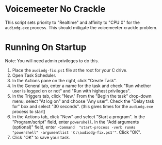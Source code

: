 # Voicemeeter No Crackle

This script sets priority to "Realtime" and affinity to "CPU 0" for the `audiodg.exe` process. This should mitigate the voicemeeter crackle problem.

# Running On Startup

Note: You will need admin privileges to do this.

1. Place the `audiodg-fix.ps1` file at the root for your C drive.
2. Open Task Scheduler.
3. In the Actions pane on the right, click "Create Task".
4. In the General tab, enter a name for the task and check "Run whether user is logged on or not" and "Run with highest privileges".
5. In the Triggers tab, click "New." From the "Begin the task" drop-down menu, select "At log on" and choose "Any user". Check the "Delay task for" box and select "30 seconds". (this gives times for the `audiodg.exe` process to start)
6. In the Actions tab, click "New" and select "Start a program". In the "Program/script" field, enter `powershell`. In the "Add arguments (optional)" field, enter `-Command  "start-process -verb runAs "powershell" -argumentlist 'C:\audiodg-fix.ps1'"`. Click "OK".
7. Click "OK" to save your task.
